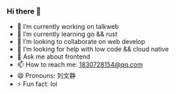 ### Hi there 👋

<!--
**maoxiaodun/maoxiaodun** is a ✨ _special_ ✨ repository because its `README.md` (this file) appears on your GitHub profile.

Here are some ideas to get you started:
-->
- 🔭 I’m currently working on talkweb
- 🌱 I’m currently learning go && rust
- 👯 I’m looking to collaborate on web develop
- 🤔 I’m looking for help with low code && cloud native
- 💬 Ask me about frontend
- 📫 How to reach me: 1830728154@qq.com
- 😄 Pronouns: 刘文静
- ⚡ Fun fact: lol


